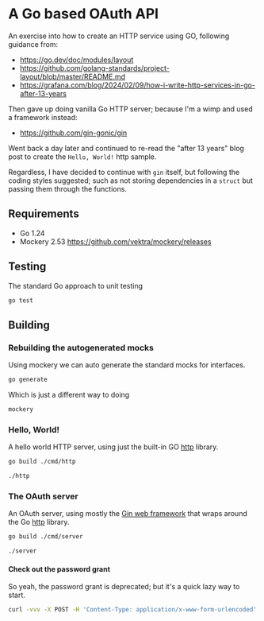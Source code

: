 # A Go based OAuth API

An exercise into how to create an HTTP service using GO, following guidance from:
* https://go.dev/doc/modules/layout
* https://github.com/golang-standards/project-layout/blob/master/README.md
* https://grafana.com/blog/2024/02/09/how-i-write-http-services-in-go-after-13-years

Then gave up doing vanilla Go HTTP server; because I'm a wimp and used a framework instead:
* https://github.com/gin-gonic/gin

Went back a day later and continued to re-read the "after 13 years" blog post to create the `Hello, World!` http sample. 

Regardless, I have decided to continue with `gin` itself, but following the coding styles suggested; such as not storing dependencies in a `struct` but passing them through the functions. 

## Requirements
* Go 1.24
* Mockery 2.53 https://github.com/vektra/mockery/releases

## Testing

The standard Go approach to unit testing
```bash
go test
```

## Building

### Rebuilding the autogenerated mocks
Using mockery we can auto generate the standard mocks for interfaces.
```bash
go generate
```
Which is just a different way to doing
```bash
mockery
```

### Hello, World!
A hello world HTTP server, using just the built-in GO [http](https://pkg.go.dev/net/http) library.
```bash
go build ./cmd/http
```
```bash
./http
```

### The OAuth server
An OAuth server, using mostly the [Gin web framework](https://github.com/gin-gonic/gin) that wraps around the Go [http](https://pkg.go.dev/net/http) library.
```bash
go build ./cmd/server
```
```bash
./server
```

#### Check out the password grant
So yeah, the password grant is deprecated; but it's a quick lazy way to start.
```bash
curl -vvv -X POST -H 'Content-Type: application/x-www-form-urlencoded' -u 'aardvark:badger' -d 'grant_type=password&scope=basic&username=aardvark&password=P%4055w0rd' http://127.0.0.1:8080/token
```
